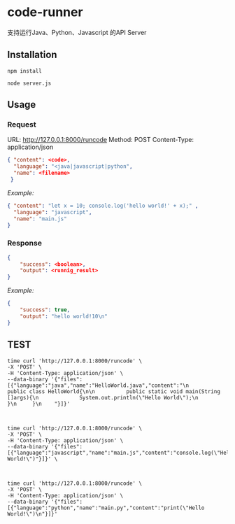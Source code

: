 
# code-runner

支持运行Java、Python、Javascript 的API Server

## Installation

```
npm install

node server.js
```


## Usage
### Request


URL: http://127.0.0.1:8000/runcode
Method: POST
Content-Type: application/json

```json
{ "content": <code>,
  "language": "<java|javascript|python",
  "name": <filename>
 }
```
*Example:*
```json
{ "content": "let x = 10; console.log('hello world!' + x);" ,
  "language": "javascript",
  "name": "main.js"
}
```

### Response

```json
{
    "success": <boolean>,
    "output": <runnig_result>
}
```
*Example:*
```json
{
    "success": true,
    "output": "hello world!10\n"
}
```

## TEST

```
time curl 'http://127.0.0.1:8000/runcode' \
-X 'POST' \
-H 'Content-Type: application/json' \
--data-binary '{"files":[{"language":"java","name":"HelloWorld.java","content":"\n        public class HelloWorld{\n\n          public static void main(String []args){\n             System.out.println(\"Hello World\");\n          }\n     }\n    "}]}' 



time curl 'http://127.0.0.1:8000/runcode' \
-X 'POST' \
-H 'Content-Type: application/json' \
--data-binary '{"files":[{"language":"javascript","name":"main.js","content":"console.log(\"Hello World!\")"}]}' \



time curl 'http://127.0.0.1:8000/runcode' \
-X 'POST' \
-H 'Content-Type: application/json' \
--data-binary '{"files":[{"language":"python","name":"main.py","content":"print(\"Hello World!\")\n"}]}' 

```